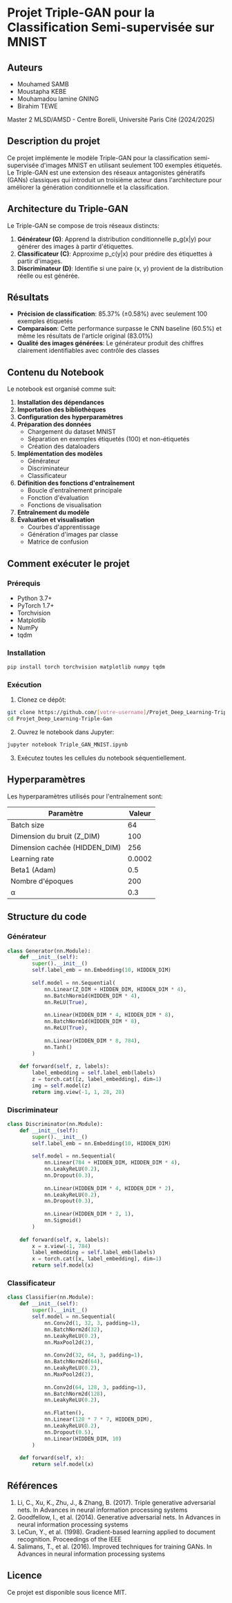 # Projet Triple-GAN pour la Classification Semi-supervisée sur MNIST

## Auteurs
- Mouhamed SAMB
- Moustapha KEBE
- Mouhamadou lamine GNING
- Birahim TEWE

Master 2 MLSD/AMSD - Centre Borelli, Université Paris Cité (2024/2025)

## Description du projet

Ce projet implémente le modèle Triple-GAN pour la classification semi-supervisée d'images MNIST en utilisant seulement 100 exemples étiquetés. Le Triple-GAN est une extension des réseaux antagonistes génératifs (GANs) classiques qui introduit un troisième acteur dans l'architecture pour améliorer la génération conditionnelle et la classification.

## Architecture du Triple-GAN

Le Triple-GAN se compose de trois réseaux distincts:

1. **Générateur (G)**: Apprend la distribution conditionnelle p_g(x|y) pour générer des images à partir d'étiquettes.
2. **Classificateur (C)**: Approxime p_c(y|x) pour prédire des étiquettes à partir d'images.
3. **Discriminateur (D)**: Identifie si une paire (x, y) provient de la distribution réelle ou est générée.

## Résultats

- **Précision de classification**: 85.37% (±0.58%) avec seulement 100 exemples étiquetés
- **Comparaison**: Cette performance surpasse le CNN baseline (60.5%) et même les résultats de l'article original (83.01%)
- **Qualité des images générées**: Le générateur produit des chiffres clairement identifiables avec contrôle des classes

## Contenu du Notebook

Le notebook est organisé comme suit:

1. **Installation des dépendances**
2. **Importation des bibliothèques**
3. **Configuration des hyperparamètres**
4. **Préparation des données**
   - Chargement du dataset MNIST
   - Séparation en exemples étiquetés (100) et non-étiquetés
   - Création des dataloaders
5. **Implémentation des modèles**
   - Générateur
   - Discriminateur
   - Classificateur
6. **Définition des fonctions d'entraînement**
   - Boucle d'entraînement principale
   - Fonction d'évaluation
   - Fonctions de visualisation
7. **Entraînement du modèle**
8. **Évaluation et visualisation**
   - Courbes d'apprentissage
   - Génération d'images par classe
   - Matrice de confusion

## Comment exécuter le projet

### Prérequis
- Python 3.7+
- PyTorch 1.7+
- Torchvision
- Matplotlib
- NumPy
- tqdm

### Installation

```bash
pip install torch torchvision matplotlib numpy tqdm
```

### Exécution

1. Clonez ce dépôt:
```bash
git clone https://github.com/[votre-username]/Projet_Deep_Learning-Triple-Gan.git
cd Projet_Deep_Learning-Triple-Gan
```

2. Ouvrez le notebook dans Jupyter:
```bash
jupyter notebook Triple_GAN_MNIST.ipynb
```

3. Exécutez toutes les cellules du notebook séquentiellement.

## Hyperparamètres

Les hyperparamètres utilisés pour l'entraînement sont:

| Paramètre | Valeur |
|-----------|--------|
| Batch size | 64 |
| Dimension du bruit (Z_DIM) | 100 |
| Dimension cachée (HIDDEN_DIM) | 256 |
| Learning rate | 0.0002 |
| Beta1 (Adam) | 0.5 |
| Nombre d'époques | 200 |
| α | 0.3 |

## Structure du code

### Générateur
```python
class Generator(nn.Module):
    def __init__(self):
        super().__init__()
        self.label_emb = nn.Embedding(10, HIDDEN_DIM)
        
        self.model = nn.Sequential(
            nn.Linear(Z_DIM + HIDDEN_DIM, HIDDEN_DIM * 4),
            nn.BatchNorm1d(HIDDEN_DIM * 4),
            nn.ReLU(True),
            
            nn.Linear(HIDDEN_DIM * 4, HIDDEN_DIM * 8),
            nn.BatchNorm1d(HIDDEN_DIM * 8),
            nn.ReLU(True),
            
            nn.Linear(HIDDEN_DIM * 8, 784),
            nn.Tanh()
        )
    
    def forward(self, z, labels):
        label_embedding = self.label_emb(labels)
        z = torch.cat([z, label_embedding], dim=1)
        img = self.model(z)
        return img.view(-1, 1, 28, 28)
```

### Discriminateur
```python
class Discriminator(nn.Module):
    def __init__(self):
        super().__init__()
        self.label_emb = nn.Embedding(10, HIDDEN_DIM)
        
        self.model = nn.Sequential(
            nn.Linear(784 + HIDDEN_DIM, HIDDEN_DIM * 4),
            nn.LeakyReLU(0.2),
            nn.Dropout(0.3),
            
            nn.Linear(HIDDEN_DIM * 4, HIDDEN_DIM * 2),
            nn.LeakyReLU(0.2),
            nn.Dropout(0.3),
            
            nn.Linear(HIDDEN_DIM * 2, 1),
            nn.Sigmoid()
        )
    
    def forward(self, x, labels):
        x = x.view(-1, 784)
        label_embedding = self.label_emb(labels)
        x = torch.cat([x, label_embedding], dim=1)
        return self.model(x)
```

### Classificateur
```python
class Classifier(nn.Module):
    def __init__(self):
        super().__init__()
        self.model = nn.Sequential(
            nn.Conv2d(1, 32, 3, padding=1),
            nn.BatchNorm2d(32),
            nn.LeakyReLU(0.2),
            nn.MaxPool2d(2),
            
            nn.Conv2d(32, 64, 3, padding=1),
            nn.BatchNorm2d(64),
            nn.LeakyReLU(0.2),
            nn.MaxPool2d(2),
            
            nn.Conv2d(64, 128, 3, padding=1),
            nn.BatchNorm2d(128),
            nn.LeakyReLU(0.2),
            
            nn.Flatten(),
            nn.Linear(128 * 7 * 7, HIDDEN_DIM),
            nn.LeakyReLU(0.2),
            nn.Dropout(0.5),
            nn.Linear(HIDDEN_DIM, 10)
        )
    
    def forward(self, x):
        return self.model(x)
```

## Références

1. Li, C., Xu, K., Zhu, J., & Zhang, B. (2017). Triple generative adversarial nets. In Advances in neural information processing systems
2. Goodfellow, I., et al. (2014). Generative adversarial nets. In Advances in neural information processing systems
3. LeCun, Y., et al. (1998). Gradient-based learning applied to document recognition. Proceedings of the IEEE
4. Salimans, T., et al. (2016). Improved techniques for training GANs. In Advances in neural information processing systems

## Licence

Ce projet est disponible sous licence MIT.

